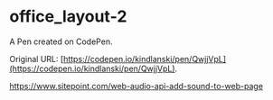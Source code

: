 # office_layout-2

A Pen created on CodePen.

Original URL: [https://codepen.io/kindlanski/pen/QwjjVpL](https://codepen.io/kindlanski/pen/QwjjVpL).

https://www.sitepoint.com/web-audio-api-add-sound-to-web-page